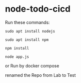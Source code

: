 # node-todo-cicd

Run these commands:


`sudo apt install nodejs`


`sudo apt install npm`


`npm install`

`node app.js`

or Run by docker compose

renamed the Repo from Lab to Test

